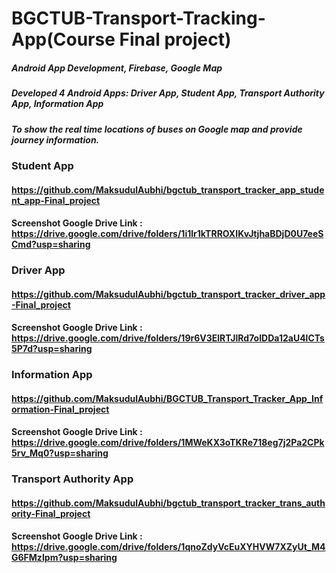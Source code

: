 # BGCTUB-Transport-Tracking-App(Course Final project)
##### Android App Development, Firebase, Google Map
##### Developed 4 Android Apps: Driver App, Student App, Transport Authority App, Information App
##### To show the real time locations of buses on Google map and provide journey information.

### Student App
#### https://github.com/MaksudulAubhi/bgctub_transport_tracker_app_student_app-Final_project
#### Screenshot Google Drive Link : https://drive.google.com/drive/folders/1i1lr1kTRROXIKvJtjhaBDjD0U7eeSCmd?usp=sharing

### Driver App
#### https://github.com/MaksudulAubhi/bgctub_transport_tracker_driver_app-Final_project
#### Screenshot Google Drive Link : https://drive.google.com/drive/folders/19r6V3ElRTJlRd7oIDDa12aU4lCTs5P7d?usp=sharing

### Information App
#### https://github.com/MaksudulAubhi/BGCTUB_Transport_Tracker_App_Information-Final_project
#### Screenshot Google Drive Link : https://drive.google.com/drive/folders/1MWeKX3oTKRe718eg7j2Pa2CPk5rv_Mq0?usp=sharing

### Transport Authority App
#### https://github.com/MaksudulAubhi/bgctub_transport_tracker_trans_authority-Final_project
#### Screenshot Google Drive Link : https://drive.google.com/drive/folders/1qnoZdyVcEuXYHVW7XZyUt_M4G6FMzIpm?usp=sharing

